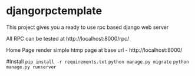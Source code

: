 # djangorpctemplate
This project gives you a ready to use rpc based django web server

All RPC can be tested at http://localhost:8000/rpc/

Home Page render simple htmp page at base url - http://localhost:8000/

#Install
`pip install -r requirements.txt`
`python manage.py migrate`
`python manage.py runserver`


